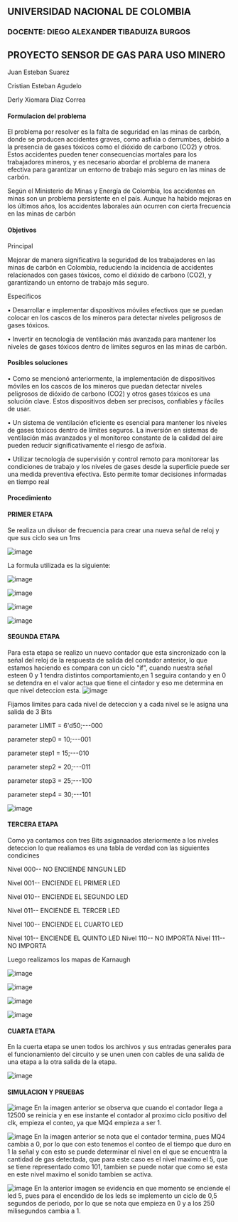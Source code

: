 ## UNIVERSIDAD NACIONAL DE COLOMBIA
### DOCENTE: DIEGO ALEXANDER TIBADUIZA BURGOS
## PROYECTO SENSOR DE GAS PARA USO MINERO
Juan Esteban Suarez

Cristian Esteban Agudelo

Derly Xiomara Diaz Correa

#### Formulacion del problema

El problema por resolver es la falta de seguridad en las minas de carbón, donde se producen 
accidentes graves, como asfixia o derrumbes, debido a la presencia de gases tóxicos como el 
dióxido de carbono (CO2) y otros. Estos accidentes pueden tener consecuencias mortales para los 
trabajadores mineros, y es necesario abordar el problema de manera efectiva para garantizar un 
entorno de trabajo más seguro en las minas de carbón.

Según el Ministerio de Minas y Energía de Colombia, los accidentes en minas son un problema 
persistente en el país. Aunque ha habido mejoras en los últimos años, los accidentes laborales aún 
ocurren con cierta frecuencia en las minas de carbón

#### Objetivos
Principal

Mejorar de manera significativa la seguridad de los trabajadores en las 
minas de carbón en Colombia, reduciendo la incidencia de accidentes relacionados con gases 
tóxicos, como el dióxido de carbono (CO2), y garantizando un entorno de trabajo más seguro.

Especificos 

• Desarrollar e implementar dispositivos móviles efectivos que se puedan colocar en los 
cascos de los mineros para detectar niveles peligrosos de gases tóxicos.

• Invertir en tecnología de ventilación más avanzada para mantener los niveles de gases 
tóxicos dentro de límites seguros en las minas de carbón.

#### Posibles soluciones 

• Como se mencionó anteriormente, la implementación de dispositivos móviles en los 
cascos de los mineros que puedan detectar niveles peligrosos de dióxido de carbono (CO2) 
y otros gases tóxicos es una solución clave. Estos dispositivos deben ser precisos, 
confiables y fáciles de usar.

• Un sistema de ventilación eficiente es esencial para mantener los niveles de gases tóxicos 
dentro de límites seguros. La inversión en sistemas de ventilación más avanzados y el 
monitoreo constante de la calidad del aire pueden reducir significativamente el riesgo de 
asfixia.

• Utilizar tecnología de supervisión y control remoto para monitorear las condiciones de 
trabajo y los niveles de gases desde la superficie puede ser una medida preventiva 
efectiva. Esto permite tomar decisiones informadas en tiempo real


#### Procedimiento

#### PRIMER ETAPA

Se realiza un divisor de frecuencia para crear una nueva señal de reloj y que sus ciclo sea un 1ms

![image](https://github.com/EstebanS-O/Digital-1/assets/143283768/a9d054c3-0975-495b-958c-b551cf0d2056)

La formula utilizada es la siguiente:

![image](https://github.com/EstebanS-O/Digital-1/assets/143283768/2991fe65-f7b9-4add-b9ba-b9dbf79461c9)

![image](https://github.com/EstebanS-O/Digital-1/assets/143283768/a256dbb7-61b5-4466-80f9-983ca4c4446e)

![image](https://github.com/EstebanS-O/Digital-1/assets/143283768/d1f3b3f8-b502-445e-86b4-f10a76d8a1e3)


![image](https://github.com/EstebanS-O/Digital-1/assets/143283768/79b16e5a-e452-4eef-b7f0-a85b7c5acd64)

#### SEGUNDA ETAPA

Para esta etapa se realizo un nuevo contador que esta sincronizado con la señal del reloj de la respuesta de salida del contador anterior, lo que estamos haciendo es compara con un ciclo "if", cuando nuestra señal esteen  0 y 1 tendra distintos comportamiento,en  1 seguira contando y en 0 se detendra en el valor actua que tiene el cintador y eso me determina en que nivel deteccion esta.
![image](https://github.com/EstebanS-O/Digital-1/assets/143283768/b4d97ea5-c8ba-4a6a-b819-6c95b6095ad4)

Fijamos limites para cada nivel de deteccion y a cada nivel se le asigna una salida de  3 Bits

parameter LIMIT = 6'd50;---000

parameter step0 = 10;---001

parameter step1 = 15;---010

parameter step2 = 20;---011

parameter step3 = 25;---100

parameter step4 = 30;---101



![image](https://github.com/EstebanS-O/Digital-1/assets/143283768/d3380cf2-90ab-4d81-9b08-48ad5ec13456)


#### TERCERA ETAPA

Como ya contamos con tres Bits asiganaados ateriormente  a los niveles deteccion lo que realiamos es una tabla de verdad con las siguientes condicines

Nivel 000-- NO ENCIENDE NINGUN LED

Nivel 001--  ENCIENDE EL PRIMER LED

Nivel 010--  ENCIENDE EL SEGUNDO  LED

Nivel 011-- ENCIENDE EL TERCER LED

Nivel 100-- ENCIENDE EL CUARTO LED

Nivel 101-- ENCIENDE EL QUINTO LED
Nivel 110-- NO IMPORTA
Nivel 111-- NO IMPORTA

Luego realizamos los mapas de Karnaugh 

![image](https://github.com/EstebanS-O/Digital-1/assets/143283768/3322b0f5-040d-4db6-9926-05889c4da1d4)


![image](https://github.com/EstebanS-O/Digital-1/assets/143283768/0666fa4e-1d76-45c6-a58f-bdec804347da)



![image](https://github.com/EstebanS-O/Digital-1/assets/143283768/1c8209a2-5ae6-4e68-8e38-7b5486e73007)


![image](https://github.com/EstebanS-O/Digital-1/assets/143283768/20c82591-b4f9-47dd-9e93-5de69a088752)


#### CUARTA ETAPA

En la cuerta etapa se unen todos los archivos y  sus entradas generales  para el funcionamiento del circuito y se unen unen con cables de una salida de una etapa a la otra salida de la etapa.



![image](https://github.com/EstebanS-O/Digital-1/assets/143283768/2d2dc56b-afcd-4f55-b25e-32f0ca5e4b9a)


#### SIMULACION Y PRUEBAS

![image](https://github.com/EstebanS-O/Digital-1/assets/143283768/78f14324-9411-4051-bbb1-63d7ae9f4fed)
En la imagen anterior se observa que cuando el contador llega a 12500 se reinicia y en ese instante el contador al proximo ciclo positivo del clk, empieza el conteo, ya que MQ4 empieza a ser 1.


![image](https://github.com/EstebanS-O/Digital-1/assets/143283768/adb00809-4d47-4f86-b138-8dbc830c81aa)
En la imagen anterior se nota que el contador termina, pues MQ4 cambia a 0, por lo que con esto tenemos el conteo de el tiempo que duro en 1 la señal y con esto se puede determinar el nivel en el que se encuentra la cantidad de gas detectada, que para este caso es el nivel maximo el 5, que se tiene representado como 101, tambien se puede notar que como se esta en este nivel maximo el sonido tambien se activa.


![image](https://github.com/EstebanS-O/Digital-1/assets/143283768/ddb6a845-ebc6-432f-835d-8223c61814fc)
En la anterior imagen se evidencia en que momento se enciende el led 5, pues para el encendido de los leds se implemento un ciclo de 0,5 segundos de periodo, por lo que se nota que empieza en 0 y a los 250 milisegundos cambia a 1.
